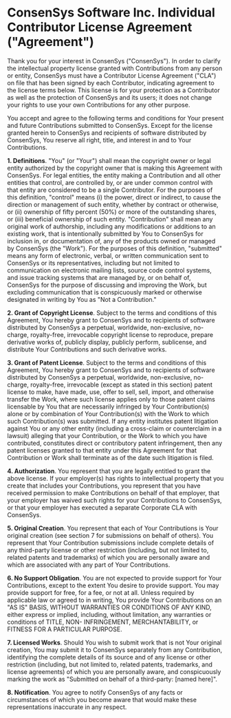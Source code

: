 # ConsenSys Software Inc. Individual Contributor License Agreement ("Agreement")

Thank you for your interest in ConsenSys ("ConsenSys"). In order to clarify the intellectual property license granted with Contributions from any person or entity, ConsenSys must have a Contributor License Agreement ("CLA") on file that has been signed by each Contributor, indicating agreement to the license terms below. This license is for your protection as a Contributor as well as the protection of ConsenSys and its users; it does not change your rights to use your own Contributions for any other purpose.

You accept and agree to the following terms and conditions for Your present and future Contributions submitted to ConsenSys. Except for the license granted herein to ConsenSys and recipients of software distributed by ConsenSys, You reserve all right, title, and interest in and to Your Contributions.

**1. Definitions**. "You" (or "Your") shall mean the copyright owner or legal entity authorized by the copyright owner that is making this Agreement with ConsenSys. For legal entities, the entity making a Contribution and all other entities that control, are controlled by, or are under common control with that entity are considered to be a single Contributor. For the purposes of this definition, "control" means (i) the power, direct or indirect, to cause the direction or management of such entity, whether by contract or otherwise, or (ii) ownership of fifty percent (50%) or more of the outstanding shares, or (iii) beneficial ownership of such entity. "Contribution" shall mean any original work of authorship, including any modifications or additions to an existing work, that is intentionally submitted by You to ConsenSys for inclusion in, or documentation of, any of the products owned or managed by ConsenSys (the "Work"). For the purposes of this definition, "submitted" means any form of electronic, verbal, or written communication sent to ConsenSys or its representatives, including but not limited to communication on electronic mailing lists, source code control systems, and issue tracking systems that are managed by, or on behalf of, ConsenSys for the purpose of discussing and improving the Work, but excluding communication that is conspicuously marked or otherwise designated in writing by You as "Not a Contribution."

**2. Grant of Copyright License**. Subject to the terms and conditions of this Agreement, You hereby grant to ConsenSys and to recipients of software distributed by ConsenSys a perpetual, worldwide, non-exclusive, no-charge, royalty-free, irrevocable copyright license to reproduce, prepare derivative works of, publicly display, publicly perform, sublicense, and distribute Your Contributions and such derivative works.

**3. Grant of Patent License**. Subject to the terms and conditions of this Agreement, You hereby grant to ConsenSys and to recipients of software distributed by ConsenSys a perpetual, worldwide, non-exclusive, no-charge, royalty-free, irrevocable (except as stated in this section) patent license to make, have made, use, offer to sell, sell, import, and otherwise transfer the Work, where such license applies only to those patent claims licensable by You that are necessarily infringed by Your Contribution(s) alone or by combination of Your Contribution(s) with the Work to which such Contribution(s) was submitted. If any entity institutes patent litigation against You or any other entity (including a cross-claim or counterclaim in a lawsuit) alleging that your Contribution, or the Work to which you have contributed, constitutes direct or contributory patent infringement, then any patent licenses granted to that entity under this Agreement for that Contribution or Work shall terminate as of the date such litigation is filed.

**4. Authorization**. You represent that you are legally entitled to grant the above license. If your employer(s) has rights to intellectual property that you create that includes your Contributions, you represent that you have received permission to make Contributions on behalf of that employer, that your employer has waived such rights for your Contributions to ConsenSys, or that your employer has executed a separate Corporate CLA with ConsenSys.

**5. Original Creation**. You represent that each of Your Contributions is Your original creation (see section 7 for submissions on behalf of others). You represent that Your Contribution submissions include complete details of any third-party license or other restriction (including, but not limited to, related patents and trademarks) of which you are personally aware and which are associated with any part of Your Contributions.

**6. No Support Obligation**. You are not expected to provide support for Your Contributions, except to the extent You desire to provide support. You may provide support for free, for a fee, or not at all. Unless required by applicable law or agreed to in writing, You provide Your Contributions on an "AS IS" BASIS, WITHOUT WARRANTIES OR CONDITIONS OF ANY KIND, either express or implied, including, without limitation, any warranties or conditions of TITLE, NON- INFRINGEMENT, MERCHANTABILITY, or FITNESS FOR A PARTICULAR PURPOSE.

**7. Licensed Works**. Should You wish to submit work that is not Your original creation, You may submit it to ConsenSys separately from any Contribution, identifying the complete details of its source and of any license or other restriction (including, but not limited to, related patents, trademarks, and license agreements) of which you are personally aware, and conspicuously marking the work as "Submitted on behalf of a third-party: [named here]".

**8. Notification**. You agree to notify ConsenSys of any facts or circumstances of which you become aware that would make these representations inaccurate in any respect.